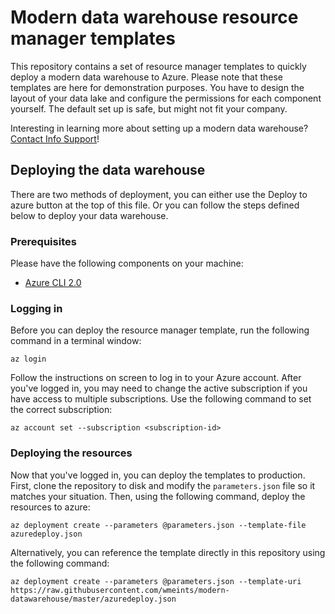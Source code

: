 # Modern data warehouse resource manager templates
This repository contains a set of resource manager templates to quickly deploy a modern data warehouse to Azure.
Please note that these templates are here for demonstration purposes. You have to design the layout 
of your data lake and configure the permissions for each component yourself. The default set up is safe, but might not fit your company.

Interesting in learning more about setting up a modern data warehouse? [Contact Info Support](ai@infosupport.com)!

## Deploying the data warehouse
There are two methods of deployment, you can either use the Deploy to azure button at the top of this file.
Or you can follow the steps defined below to deploy your data warehouse.

### Prerequisites
Please have the following components on your machine: 

* [Azure CLI 2.0](https://docs.microsoft.com/nl-nl/cli/azure/install-azure-cli-macos?view=azure-cli-latest)

### Logging in
Before you can deploy the resource manager template, run the following command in a terminal window:

```
az login
```

Follow the instructions on screen to log in to your Azure account.
After you've logged in, you may need to change the active subscription if you have access to multiple subscriptions.
Use the following command to set the correct subscription:

```
az account set --subscription <subscription-id>
```

### Deploying the resources
Now that you've logged in, you can deploy the templates to production.
First, clone the repository to disk and modify the `parameters.json` file so it matches your situation.
Then, using the following command, deploy the resources to azure:

```
az deployment create --parameters @parameters.json --template-file azuredeploy.json
```

Alternatively, you can reference the template directly in this repository using the following command:

```
az deployment create --parameters @parameters.json --template-uri https://raw.githubusercontent.com/wmeints/modern-datawarehouse/master/azuredeploy.json
```

